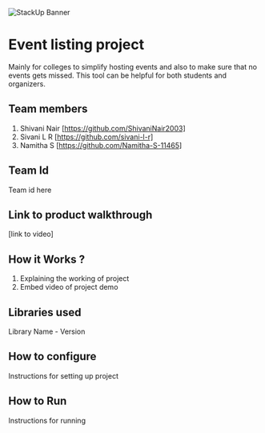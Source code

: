 ![StackUp Banner]([https://tinkerhub.frappe.cloud/files/stackup%20banner.jpeg])
# Event listing project 
Mainly for colleges to simplify hosting events and also to make sure that no events gets missed. This tool can be helpful for both students and organizers.
## Team members
1. Shivani Nair [https://github.com/ShivaniNair2003]
2. Sivani L R [https://github.com/sivani-l-r]
3. Namitha S [https://github.com/Namitha-S-11465]
## Team Id
Team id here
## Link to product walkthrough
[link to video]
## How it Works ?
1. Explaining the working of project
2. Embed video of project demo
## Libraries used
Library Name - Version
## How to configure
Instructions for setting up project
## How to Run
Instructions for running

